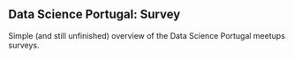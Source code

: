 ## Data Science Portugal: Survey

Simple (and still unfinished) overview of the Data Science Portugal meetups surveys.